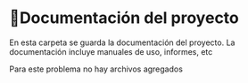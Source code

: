 # 📝Documentación del proyecto

En esta carpeta se guarda la documentación del proyecto. La documentación incluye manuales de uso, informes, etc

Para este problema no hay archivos agregados